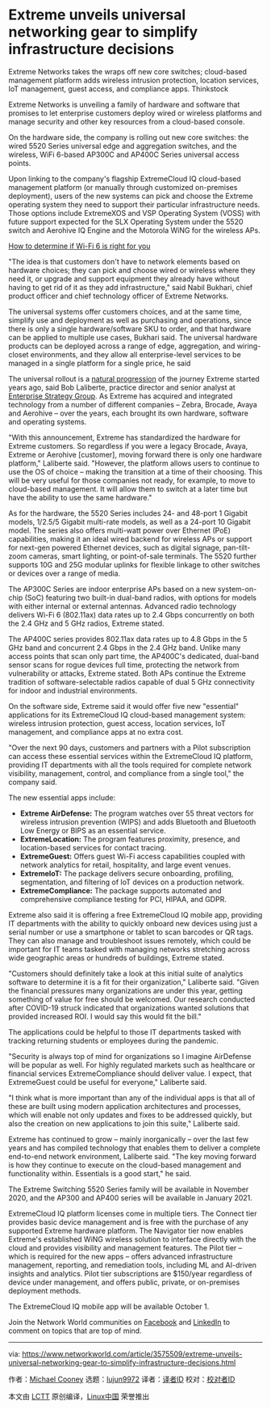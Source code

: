 [#]: collector: (lujun9972)
[#]: translator: ( )
[#]: reviewer: ( )
[#]: publisher: ( )
[#]: url: ( )
[#]: subject: (Extreme unveils universal networking gear to simplify infrastructure decisions)
[#]: via: (https://www.networkworld.com/article/3575509/extreme-unveils-universal-networking-gear-to-simplify-infrastructure-decisions.html)
[#]: author: (Michael Cooney https://www.networkworld.com/author/Michael-Cooney/)

Extreme unveils universal networking gear to simplify infrastructure decisions
======
Extreme Networks takes the wraps off new core switches; cloud-based management platform adds wireless intrusion protection, location services, IoT management, guest access, and compliance apps.
Thinkstock

Extreme Networks is unveiling a family of hardware and software that promises to let enterprise customers deploy wired or wireless platforms and manage security and other key resources from a cloud-based console.

On the hardware side, the company is rolling out new core switches: the wired 5520 Series universal edge and aggregation switches, and the wireless, WiFi 6-based AP300C and AP400C Series universal access points.

Upon linking to the company's flagship ExtremeCloud IQ cloud-based management platform (or manually through customized on-premises deployment), users of the new systems can pick and choose the Extreme operating system they need to support their particular infrastructure needs. Those options include ExtremeXOS and VSP Operating System (VOSS) with future support expected for the SLX Operating System under the 5520 switch and Aerohive IQ Engine and the Motorola WiNG for the wireless APs. 

[How to determine if Wi-Fi 6 is right for you][1]

"The idea is that customers don't have to network elements based on hardware choices; they can pick and choose wired or wireless where they need it, or upgrade and support equipment they already have without having to get rid of it as they add infrastructure," said Nabil Bukhari, chief product officer and chief technology officer of Extreme Networks.   

The universal systems offer customers choices, and at the same time, simplify use and deployment as well as purchasing and operations, since there is only a single hardware/software SKU to order, and that hardware can be applied to multiple use cases, Bukhari said. The universal hardware products can be deployed across a range of edge, aggregation, and wiring-closet environments, and they allow all enterprise-level services to be managed in a single platform for a single price, he said

The universal rollout is a [natural progression][2] of the journey Extreme started years ago, said Bob Laliberte, practice director and senior analyst at [Enterprise Strategy Group][3]. As Extreme has acquired and integrated technology from a number of different companies – Zebra, Brocade, Avaya and Aerohive – over the years, each brought its own hardware, software and operating systems.

"With this announcement, Extreme has standardized the hardware for Extreme customers. So regardless if you were a legacy Brocade, Avaya, Extreme or Aerohive [customer], moving forward there is only one hardware platform," Laliberte said. "However, the platform allows users to continue to use the OS of choice – making the transition at a time of their choosing. This will be very useful for those companies not ready, for example, to move to cloud-based management. It will allow them to switch at a later time but have the ability to use the same hardware."

As for the hardware, the 5520 Series includes 24- and 48-port 1 Gigabit models, 1/2.5/5 Gigabit multi-rate models, as well as a 24-port 10 Gigabit model. The series also offers multi-watt power over Ethernet (PoE) capabilities, making it an ideal wired backend for wireless APs or support for next-gen powered Ethernet devices, such as digital signage, pan-tilt-zoom cameras, smart lighting, or point-of-sale terminals. The 5520 further supports 10G and 25G modular uplinks for flexible linkage to other switches or devices over a range of media.

The AP300C Series are indoor enterprise APs based on a new system-on-chip (SoC) featuring two built-in dual-band radios, with options for models with either internal or external antennas. Advanced radio technology delivers Wi-Fi 6 (802.11ax) data rates up to 2.4 Gbps concurrently on both the 2.4 GHz and 5 GHz radios, Extreme stated.

The AP400C series provides 802.11ax data rates up to 4.8 Gbps in the 5 GHz band and concurrent 2.4 Gbps in the 2.4 GHz band. Unlike many access points that scan only part time, the AP400C's dedicated, dual-band sensor scans for rogue devices full time, protecting the network from vulnerability or attacks, Extreme stated. Both APs continue the Extreme tradition of software-selectable radios capable of dual 5 GHz connectivity for indoor and industrial environments.

On the software side, Extreme said it would offer five new "essential" applications for its ExtremeCloud IQ cloud-based management system: wireless intrusion protection, guest access, location services, IoT management, and compliance apps at no extra cost.

"Over the next 90 days, customers and partners with a Pilot subscription can access these essential services within the ExtremeCloud IQ platform, providing IT departments with all the tools required for complete network visibility, management, control, and compliance from a single tool," the company said.

The new essential apps include:

  * **Extreme AirDefense:** The program watches over 55 threat vectors for wireless intrusion prevention (WIPS) and adds Bluetooth and Bluetooth Low Energy or BIPS as an essential service.
  * **ExtremeLocation:** The program features proximity, presence, and location-based services for contact tracing.
  * **ExtremeGuest:** Offers guest Wi-Fi access capabilities coupled with network analytics for retail, hospitality, and large event venues.
  * **ExtremeIoT:** The package delivers secure onboarding, profiling, segmentation, and filtering of IoT devices on a production network.
  * **ExtremeCompliance:** The package supports automated and comprehensive compliance testing for PCI, HIPAA, and GDPR.



Extreme also said it is offering a free ExtremeCloud IQ mobile app, providing IT departments with the ability to quickly onboard new devices using just a serial number or use a smartphone or tablet to scan barcodes or QR tags. They can also manage and troubleshoot issues remotely, which could be important for IT teams tasked with managing networks stretching across wide geographic areas or hundreds of buildings, Extreme stated.

"Customers should definitely take a look at this initial suite of analytics software to determine it is a fit for their organization," Laliberte said. "Given the financial pressures many organizations are under this year, getting something of value for free should be welcomed. Our research conducted after COVID-19 struck indicated that organizations wanted solutions that provided increased ROI. I would say this would fit the bill."

The applications could be helpful to those IT departments tasked with tracking returning students or employees during the pandemic.

"Security is always top of mind for organizations so I imagine AirDefense will be popular as well. For highly regulated markets such as healthcare or financial services ExtremeCompliance should deliver value. I expect, that ExtremeGuest could be useful for everyone," Laliberte said.

"I think what is more important than any of the individual apps is that all of these are built using modern application architectures and processes, which will enable not only updates and fixes to be addressed quickly, but also the creation on new applications to join this suite," Laliberte said.

Extreme has continued to grow – mainly inorganically – over the last few years and has compiled technology that enables them to deliver a complete end-to-end network environment, Laliberte said. "The key moving forward is how they continue to execute on the cloud-based management and functionality within. Essentials is a good start," he said.

The Extreme Switching 5520 Series family will be available in November 2020, and the AP300 and AP400 series will be available in January 2021.

ExtremeCloud IQ platform licenses come in multiple tiers. The Connect tier provides basic device management and is free with the purchase of any supported Extreme hardware platform. The Navigator tier now enables Extreme's established WiNG wireless solution to interface directly with the cloud and provides visibility and management features. The Pilot tier – which is required for the new apps – offers advanced infrastructure management, reporting, and remediation tools, including ML and AI-driven insights and analytics. Pilot tier subscriptions are $150/year regardless of device under management, and offers public, private, or on-premises deployment methods.

The ExtremeCloud IQ mobile app will be available October 1.

Join the Network World communities on [Facebook][4] and [LinkedIn][5] to comment on topics that are top of mind.

--------------------------------------------------------------------------------

via: https://www.networkworld.com/article/3575509/extreme-unveils-universal-networking-gear-to-simplify-infrastructure-decisions.html

作者：[Michael Cooney][a]
选题：[lujun9972][b]
译者：[译者ID](https://github.com/译者ID)
校对：[校对者ID](https://github.com/校对者ID)

本文由 [LCTT](https://github.com/LCTT/TranslateProject) 原创编译，[Linux中国](https://linux.cn/) 荣誉推出

[a]: https://www.networkworld.com/author/Michael-Cooney/
[b]: https://github.com/lujun9972
[1]: https://www.networkworld.com/article/3356838/how-to-determine-if-wi-fi-6-is-right-for-you.html
[2]: https://www.networkworld.com/article/3405440/extreme-targets-cloud-services-sd-wan-wifi-6-with-210m-aerohive-grab.html
[3]: https://www.esg-global.com/
[4]: https://www.facebook.com/NetworkWorld/
[5]: https://www.linkedin.com/company/network-world
